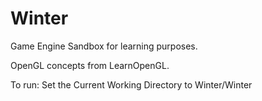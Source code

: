 # Winter

Game Engine Sandbox for learning purposes.

OpenGL concepts from LearnOpenGL.

To run: Set the Current Working Directory to Winter/Winter